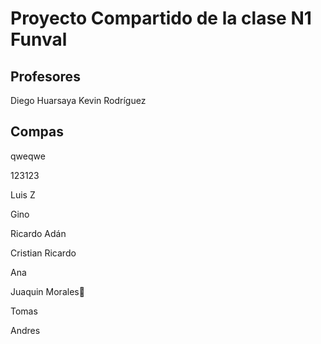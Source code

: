 # Proyecto Compartido de la clase N1 Funval

## Profesores

Diego Huarsaya
Kevin Rodríguez

## Compas

qweqwe

123123

Luis Z

Gino

Ricardo Adán

Cristian Ricardo

Ana

Juaquin Morales🤑

Tomas

Andres

